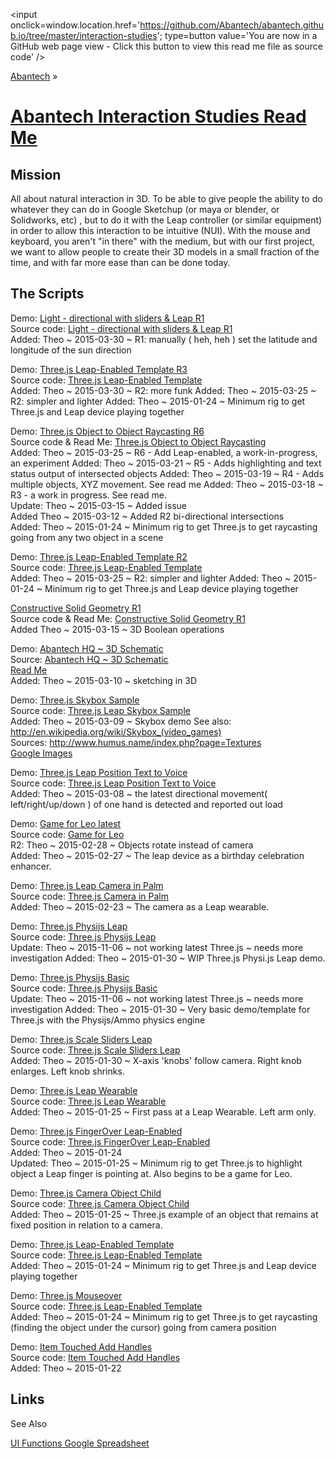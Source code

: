<span style=display:none; >[You are now in a GitHub source code view - click this link to view this read me file as a web page]( http://abantech.net/interaction-studies/ "View file as a web page." ) </span>
<input onclick=window.location.href='https://github.com/Abantech/abantech.github.io/tree/master/interaction-studies'; type=button value='You are now in a GitHub web page view - Click this button to view this read me file as source code' />

[Abantech]( http://abantech.net ) »

[Abantech Interaction Studies Read Me]( index.html )
===

## Mission

All about natural interaction in 3D. 
To be able to give people the ability to do whatever they can do in Google Sketchup (or maya or blender, or Solidworks, etc) , 
but to do it with the Leap controller (or similar equipment) in order to allow this interaction to be intuitive (NUI). 
With the mouse and keyboard, you aren't "in there" with the medium, but with our first project, 
we want to allow people to create their 3D models in a small fraction of the time, and with far more ease than can be done today.



## The Scripts 

Demo: [Light - directional with sliders & Leap R1]( http://abantech.github.io/interaction-studies/threejs-light-directional-with-sliders-leap/r1/threejs-light-directional-with-sliders-leap.html)  
Source code: [Light - directional with sliders & Leap R1]( https://github.com/Abantech/abantech.github.io/blob/master/interaction-studies/threejs-light-directional-with-sliders-leap/ )  
Added: Theo ~ 2015-03-30 ~ R1: manually ( heh, heh ) set the latitude and longitude of the sun direction

Demo: [Three.js Leap-Enabled Template R3]( http://abantech.github.io/interaction-studies/threejs-leap-enabled-template/r3/threejs-leap-enabled-template.html )  
Source code: [Three.js Leap-Enabled Template]( https://github.com/Abantech/abantech.github.io/blob/master/interaction-studies/threejs-leap-enabled-template/ )  
Added: Theo ~ 2015-03-30 ~ R2: more funk
Added: Theo ~ 2015-03-25 ~ R2: simpler and lighter
Added: Theo ~ 2015-01-24 ~ Minimum rig to get Three.js and Leap device playing together

Demo: [Three.js Object to Object Raycasting R6]( http://abantech.github.io/interaction-studies/threejs-object-to-object-raycasting/r6/threejs-object-to-object-raycasting.html )  
Source code & Read Me: [Three.js Object to Object Raycasting]( https://github.com/Abantech/abantech.github.io/blob/master/interaction-studies/threejs-object-to-object-raycasting/ )  
Added: Theo ~ 2015-03-25 ~ R6 - Add Leap-enabled, a work-in-progress, an experiment
Added: Theo ~ 2015-03-21 ~ R5 - Adds highlighting and text status output of intersected objects 
Added: Theo ~ 2015-03-19 ~ R4 - Adds multiple objects, XYZ movement. See read me 
Added: Theo ~ 2015-03-18 ~ R3 - a work in progress. See read me.  
Update: Theo ~ 2015-03-15 ~ Added issue  
Added Theo ~ 2015-03-12 ~ Added R2 bi-directional intersections  
Added: Theo ~ 2015-01-24 ~ Minimum rig to get Three.js to get raycasting going from any two object in a scene

Demo: [Three.js Leap-Enabled Template R2]( http://abantech.github.io/interaction-studies/threejs-leap-enabled-template/r2/threejs-leap-enabled-template.html )  
Source code: [Three.js Leap-Enabled Template]( https://github.com/Abantech/abantech.github.io/blob/master/interaction-studies/threejs-leap-enabled-template/ )  
Added: Theo ~ 2015-03-25 ~ R2: simpler and lighter
Added: Theo ~ 2015-01-24 ~ Minimum rig to get Three.js and Leap device playing together

[Constructive Solid Geometry R1]( http://abantech.github.io/interaction-studies/threejs-contructive-solid-geometry/r1/constructive-solid-geometry.html )  
Source code & Read Me: [Constructive Solid Geometry R1]( https://github.com/Abantech/abantech.github.io/blob/master/interaction-studies/threejs-contructive-solid-geometry/ )  
Added Theo ~ 2015-03-15 ~ 3D Boolean operations

Demo: [Abantech HQ ~ 3D Schematic]( http://abantech.github.io/interaction-studies/abantech-hq/r1/abantech-hq.html )  
Source: [Abantech HQ ~ 3D Schematic]( http://github.com/Abantech/abantech.github.io/blob/master/interaction-studies/abantech-hq/r1/abantech-hq.html )  
[Read Me]( http://github.com/Abantech/abantech.github.io/blob/master/interaction-studies/abantech-hq/readme.md )  
Added: Theo ~ 2015-03-10 ~ sketching in 3D

Demo: [Three.js Skybox Sample]( http://abantech.github.io/interaction-studies/threejs-skybox/r1/template-skybox.html )  
Source code: [Three.js Leap Skybox Sample]( https://github.com/Abantech/abantech.github.io/blob/master/interaction-studies/threejs-skybox/ )  
Added: Theo ~ 2015-03-09 ~ Skybox demo
See also:  
<http://en.wikipedia.org/wiki/Skybox_(video_games)>  
Sources:
<http://www.humus.name/index.php?page=Textures>  
[Google Images]( https://www.google.com/search?q=skybox&tbm=isch&tbo=u&source=univ&sa=X&ei=sjz-VPmYHdbaoASxo4LACg&ved=0CEsQsAQ&biw=1855&bih=995 )
 

Demo: [Three.js Leap Position Text to Voice]( http://abantech.github.io/interaction-studies/threejs-leap-position-text-to-voice/r1/threejs-leap-position-text-to-voice.html )  
Source code: [Three.js Leap Position Text to Voice]( https://github.com/Abantech/abantech.github.io/blob/master/interaction-studies/threejs-leap-position-text-to-voice/ )  
Added: Theo ~ 2015-03-08 ~ the latest directional movement( left/right/up/down ) of one hand is detected and reported out load  

Demo: [Game for Leo latest]( http://abantech.github.io/interaction-studies/game-for-leo/latest/ )  
Source code: [Game for Leo]( https://github.com/Abantech/abantech.github.io/blob/master/interaction-studies/game-for-leo )  
R2: Theo ~ 2015-02-28 ~ Objects rotate instead of camera  
Added: Theo ~ 2015-02-27 ~ The leap device as a birthday celebration enhancer.

Demo: [Three.js Leap Camera in Palm]( http://abantech.github.io/interaction-studies/threejs-leap-camera-in-palm/r1/threejs-leap-camera-in-palm.html )  
Source code: [Three.js Camera in Palm]( https://github.com/Abantech/abantech.github.io/blob/master/interaction-studies/threejs-leap-camera-in-palm )  
Added: Theo ~ 2015-02-23 ~ The camera as a Leap wearable.

Demo: [Three.js Physijs Leap]( http://abantech.github.io/interaction-studies/threejs-physijs-leap/r1/threejs-physijs-leap.html )  
Source code: [Three.js Physijs Leap]( https://github.com/Abantech/abantech.github.io/blob/master/interaction-studies/threejs-physijs-leap )  
Update: Theo ~ 2015-11-06 ~ not working latest Three.js ~ needs more investigation
Added: Theo ~ 2015-01-30 ~ WIP Three.js Physi.js Leap demo.

Demo: [Three.js Physijs Basic]( http://abantech.github.io/interaction-studies/threejs-physijs-basic/r1/threejs-physijs-basic.html )  
Source code: [Three.js Physijs Basic]( https://github.com/Abantech/abantech.github.io/blob/master/interaction-studies/threejs-physijs-basic )  
Update: Theo ~ 2015-11-06 ~ not working latest Three.js ~ needs more investigation
Added: Theo ~ 2015-01-30 ~ Very basic demo/template for Three.js with the Physijs/Ammo physics engine

Demo: [Three.js Scale Sliders Leap]( http://abantech.github.io/interaction-studies/threejs-scale-sliders-leap/r1/threejs-scale-sliders-leap.html )  
Source code: [Three.js Scale Sliders Leap]( https://github.com/Abantech/abantech.github.io/blob/master/interaction-studies/threejs-scale-sliders-leap )  
Added: Theo ~ 2015-01-30 ~ X-axis 'knobs' follow camera. Right knob enlarges. Left knob shrinks.

Demo: [Three.js Leap Wearable]( http://abantech.github.io/interaction-studies/threejs-leap-wearable/r1/threejs-leap-wearable.html )  
Source code: [Three.js Leap Wearable]( https://github.com/Abantech/abantech.github.io/blob/master/interaction-studies/threejs-leap-wearable )  
Added: Theo ~ 2015-01-25 ~ First pass at a Leap Wearable. Left arm only.

Demo: [Three.js FingerOver Leap-Enabled]( http://abantech.github.io/interaction-studies/threejs-mouseover-leap-enabled/r1/threejs-mouseover-leap-enabled.html )  
Source code: [Three.js FingerOver Leap-Enabled]( https://github.com/Abantech/abantech.github.io/blob/master/interaction-studies/threejs-mouseover-leap-enabled/ )  
Added: Theo ~ 2015-01-24  
Updated: Theo ~ 2015-01-25 ~ Minimum rig to get Three.js to highlight object a Leap finger is pointing at. Also begins to be a game for Leo. 

Demo: [Three.js Camera Object Child]( http://abantech.github.io/interaction-studies/threejs-camera-object-child/r1/threejs-camera-object-child.html )  
Source code: [Three.js Camera Object Child]( https://github.com/Abantech/abantech.github.io/blob/master/interaction-studies/threejs-camera-object-child )  
Added: Theo ~ 2015-01-25 ~ Three.js example of an object that remains at fixed position in relation to a camera.

Demo: [Three.js Leap-Enabled Template]( http://abantech.github.io/interaction-studies/threejs-leap-enabled-template/r1/threejs-leap-enabled-template.html )  
Source code: [Three.js Leap-Enabled Template]( https://github.com/Abantech/abantech.github.io/blob/master/interaction-studies/threejs-leap-enabled-template/ )  
Added: Theo ~ 2015-01-24 ~ Minimum rig to get Three.js and Leap device playing together

Demo: [Three.js Mouseover]( http://abantech.github.io/interaction-studies/threejs-mouseover/r1/threejs-mouseover.html )  
Source code: [Three.js Leap-Enabled Template]( https://github.com/Abantech/abantech.github.io/blob/master/interaction-studies/threejs-mouseover/ )  
Added: Theo ~ 2015-01-24 ~ Minimum rig to get Three.js to get raycasting (finding the object under the cursor) going from camera position

Demo: [Item Touched Add Handles]( http://abantech.github.io/interaction-studies/item-touched-add-handles/r1/item-touched-add-handles-r1.html )  
Source code: [Item Touched Add Handles]( https://github.com/Abantech/abantech.github.io/blob/master/interaction-studies/item-touched-add-handles/r1/item-touched-add-handles-r1.html )  
Added: Theo ~ 2015-01-22


## Links

See Also

[UI Functions Google Spreadsheet]( https://docs.google.com/a/abantech.net/spreadsheets/d/1skBOHfMX3LZ_gv2S56IFMq_Ht_X6t1KnvRIzo_ihxXQ/edit#gid=1786159030 )


